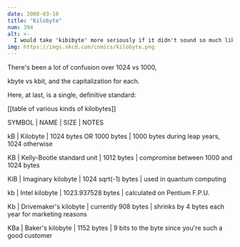 ```yaml
---
date: 2008-03-10
title: "Kilobyte"
num: 394
alt: >-
  I would take 'kibibyte' more seriously if it didn't sound so much like 'Kibbles N Bits'.
img: https://imgs.xkcd.com/comics/kilobyte.png
---
```

There's been a lot of confusion over 1024 vs 1000,

kbyte vs kbit, and the capitalization for each.

Here, at last, is a single, definitive standard:

[[table of various kinds of kilobytes]]

SYMBOL | NAME | SIZE | NOTES

kB | Kilobyte | 1024 bytes OR 1000 bytes | 1000 bytes during leap years, 1024 otherwise

KB | Kelly-Bootle standard unit | 1012 bytes | compromise between 1000 and 1024 bytes

KiB | Imaginary kilobyte | 1024 sqrt(-1) bytes | used in quantum computing

kb | Intel kilobyte | 1023.937528 bytes | calculated on Pentium F.P.U.

Kb | Drivemaker's kilobyte | currently 908 bytes | shrinks by 4 bytes each year for marketing reasons

KBa | Baker's kilobyte | 1152 bytes | 9 bits to the byte since you're such a good customer

